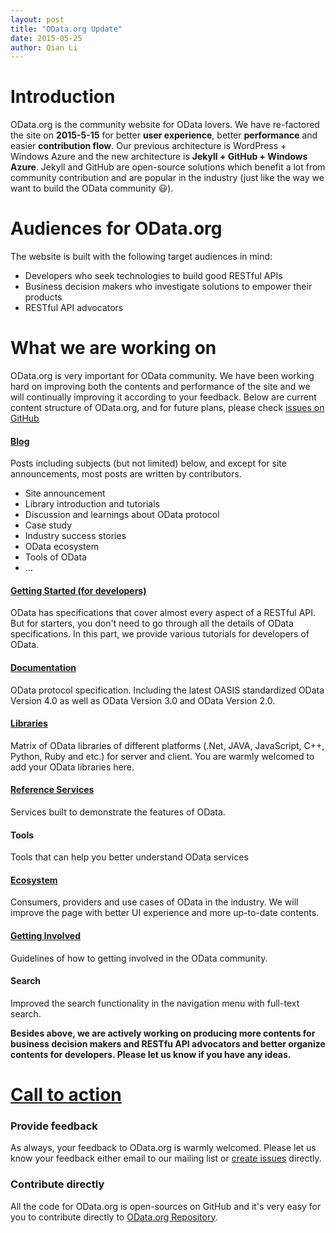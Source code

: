 ```yaml
---
layout: post
title: "OData.org Update"
date: 2015-05-25
author: Qian Li
---
```


# Introduction

OData.org is the community website for OData lovers. We have re-factored the site on **2015-5-15** for better **user experience**, better **performance** and easier **contribution flow**. Our previous architecture is WordPress + Windows Azure and the new architecture is **Jekyll + GitHub + Windows Azure**. Jekyll and GitHub are open-source solutions which benefit a lot from community contribution and are popular in the industry (just like the way we want to build the OData community :smiley:). 

# Audiences for OData.org

The website is built with the following target audiences in mind:

- Developers who seek technologies to build good RESTful APIs
- Business decision makers who investigate solutions to empower their products
- RESTful API advocators

# What we are working on

OData.org is very important for OData community. We have been working hard on improving both the contents and performance of the site and we will continually improving it according to your feedback. Below are current content structure of OData.org, and for future plans, please check [issues on GitHub](https://github.com/odataorg/odataorg.github.io/issues)


#### [Blog](http://www.odata.org/blog)
Posts including subjects (but not limited) below, and except for site announcements, most posts are written by contributors.

- Site announcement
- Library introduction and tutorials
- Discussion and learnings about OData protocol
- Case study
- Industry success stories
- OData ecosystem
- Tools of OData
- ...

#### [Getting Started (for developers)](http://www.odata.org/getting-started)
OData has specifications that cover almost every aspect of a RESTful API. But for starters, you don't need to go through all the details of OData specifications. In this part, we provide various tutorials for developers of OData.

#### [Documentation](http://www.odata.org/documentation)
OData protocol specification. Including the latest OASIS standardized OData Version 4.0 as well as OData Version 3.0 and OData Version 2.0.

#### [Libraries](http://www.odata.org/libraries)
Matrix of OData libraries of  different platforms (.Net, JAVA, JavaScript, C++, Python, Ruby and etc.) for server and client. You are warmly welcomed to add your OData libraries here.

#### [Reference Services](http://www.odata.org/odata-services)
Services built to demonstrate the features of OData.

#### Tools
Tools that can help you better understand OData services

#### [Ecosystem](http://www.odata.org/ecosystem)
Consumers, providers and use cases of OData in the industry. We will improve the page with better UI experience and more up-to-date contents.

#### [Getting Involved](http://www.odata.org/contribution) 
Guidelines of how to getting involved in the OData community.

#### Search
Improved the search functionality in the navigation menu with full-text search.

**Besides above, we are actively working on producing more contents for business decision makers and RESTfu API advocators and better organize contents for developers. Please let us know if you have any ideas.**

# [Call to action](http://www.odata.org/contribution)

### Provide feedback
As always, your feedback to OData.org is warmly welcomed. Please let us know your feedback either email to our mailing list or [create issues](https://github.com/odataorg/odataorg.github.io/issues) directly.

### Contribute directly
All the code for OData.org is open-sources on GitHub and it's very easy for you to contribute directly to [OData.org Repository](https://github.com/odataorg/odataorg.github.io).

